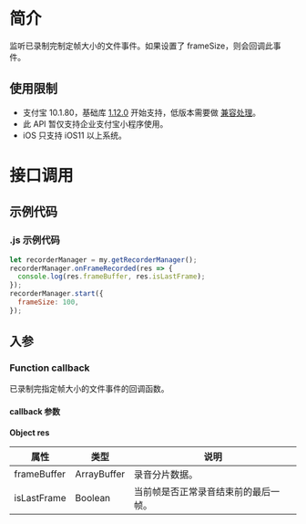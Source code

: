 # 简介

监听已录制完制定帧大小的文件事件。如果设置了 frameSize，则会回调此事件。

## 使用限制

- 支付宝 10.1.80，基础库 [1.12.0](https://opendocs.alipay.com/mini/framework/lib) 开始支持，低版本需要做 [兼容处理](https://docs.alipay.com/mini/framework/compatibility)。
- 此 API 暂仅支持企业支付宝小程序使用。
- iOS 只支持 iOS11 以上系统。

# 接口调用

## 示例代码

### .js 示例代码

```javascript
let recorderManager = my.getRecorderManager();
recorderManager.onFrameRecorded(res => {
  console.log(res.frameBuffer, res.isLastFrame);
});
recorderManager.start({
  frameSize: 100,
});
```

## 入参

### Function callback

已录制完指定帧大小的文件事件的回调函数。

#### callback 参数

**Object res**

| **属性**    | **类型**    | **说明**                             |
| ----------- | ----------- | ------------------------------------ |
| frameBuffer | ArrayBuffer | 录音分片数据。                       |
| isLastFrame | Boolean     | 当前帧是否正常录音结束前的最后一帧。 |
